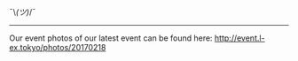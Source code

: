 ¯\\_(ツ)_/¯

---

Our event photos of our latest event can be found here: http://event.l-ex.tokyo/photos/20170218
